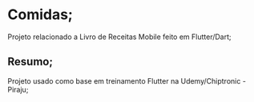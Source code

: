 # Comidas;

Projeto relacionado a Livro de Receitas Mobile feito em Flutter/Dart;

## Resumo;

Projeto usado como base em treinamento Flutter na Udemy/Chiptronic - Piraju;

